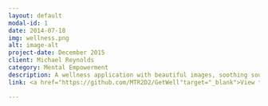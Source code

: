 ```yaml
---
layout: default
modal-id: 1
date: 2014-07-18
img: wellness.png
alt: image-alt
project-date: December 2015
client: Michael Reynolds
category: Mental Empowerment
description: A wellness application with beautiful images, soothing sounds, and the ability to record your own powerful affirmations or listen to pre-recorded ones. Utillizes Parse for backend data storage and login capability. Designs, icons, and audio-recording done in house. Paired Programming with two other teammates.
link: <a href="https://github.com/MTR2D2/GetWell"target="_blank">View the source code on Github</a>

---
```

